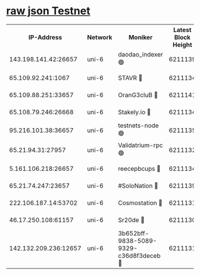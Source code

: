 [raw json Testnet](https://rpc-check.junot.stavr.tech/junot/rpc-junot-result.json)
=


<table><tr><th>IP-Address</th><th>Network</th><th>Moniker</th><th>Latest Block Height</th><th>Earliest Block Height</th><th>Catching Up</th><th>Tx Index</th><th>Voting Power</th><th>Scan Time</th></tr><tr><td>143.198.141.42:26657</td><td>uni-6</td><td>daodao_indexer 🟢</td><td>6211139</td><td>1</td><td>False</td><td>off</td><td>0</td><td>2023-12-19T09:28:33.627621971UTC</td></tr><tr><td>65.109.92.241:1067</td><td>uni-6</td><td>STAVR 🔴</td><td>6211134</td><td>1138541</td><td>False</td><td>on</td><td>6047</td><td>2023-12-19T09:28:20.787149276UTC</td></tr><tr><td>65.109.88.251:33657</td><td>uni-6</td><td>OranG3cluB 🔴</td><td>6211141</td><td>1138541</td><td>False</td><td>on</td><td>11</td><td>2023-12-19T09:28:38.123261302UTC</td></tr><tr><td>65.108.79.246:26668</td><td>uni-6</td><td>Stakely.io 🔴</td><td>6211134</td><td>1570872</td><td>False</td><td>on</td><td>1310804</td><td>2023-12-19T09:28:21.752425743UTC</td></tr><tr><td>95.216.101.38:36657</td><td>uni-6</td><td>testnets-node 🟢</td><td>6211135</td><td>1615130</td><td>False</td><td>on</td><td>0</td><td>2023-12-19T09:28:24.240313140UTC</td></tr><tr><td>65.21.94.31:27957</td><td>uni-6</td><td>Validatrium-rpc 🟢</td><td>6211132</td><td>2943363</td><td>False</td><td>on</td><td>0</td><td>2023-12-19T09:28:16.357254765UTC</td></tr><tr><td>5.161.106.218:26657</td><td>uni-6</td><td>reecepbcups 🔴</td><td>6211134</td><td>4468422</td><td>False</td><td>on</td><td>105015</td><td>2023-12-19T09:28:21.410202984UTC</td></tr><tr><td>65.21.74.247:23657</td><td>uni-6</td><td>#SoloNation 🔴</td><td>6211139</td><td>5208001</td><td>False</td><td>on</td><td>112</td><td>2023-12-19T09:28:32.764277974UTC</td></tr><tr><td>222.106.187.14:53702</td><td>uni-6</td><td>Cosmostation 🔴</td><td>6211131</td><td>5344501</td><td>False</td><td>on</td><td>110003</td><td>2023-12-19T09:28:13.987716489UTC</td></tr><tr><td>46.17.250.108:61157</td><td>uni-6</td><td>Sr20de 🔴</td><td>6211130</td><td>5727371</td><td>False</td><td>on</td><td>28</td><td>2023-12-19T09:28:08.250202684UTC</td></tr><tr><td>142.132.209.236:12657</td><td>uni-6</td><td>3b652bff-9838-5089-9329-c36d8f3deceb 🔴</td><td>6211131</td><td>6201280</td><td>False</td><td>on</td><td>157563</td><td>2023-12-19T09:28:12.617410602UTC</td></tr></table>